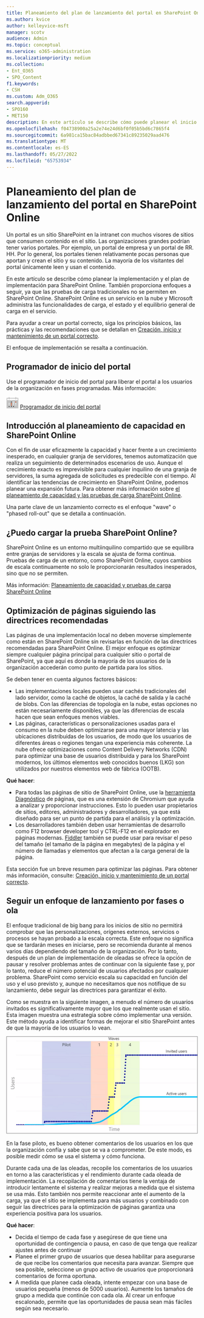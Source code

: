 ```yaml
---
title: Planeamiento del plan de lanzamiento del portal en SharePoint Online
ms.author: kvice
author: kelleyvice-msft
manager: scotv
audience: Admin
ms.topic: conceptual
ms.service: o365-administration
ms.localizationpriority: medium
ms.collection:
- Ent_O365
- SPO_Content
f1.keywords:
- CSH
ms.custom: Adm_O365
search.appverid:
- SPO160
- MET150
description: En este artículo se describe cómo puede planear el inicio del portal en SharePoint Online y qué pasos debe seguir para un inicio correcto.
ms.openlocfilehash: f04738900a25a2e74e24d6bf0f05b5bd6c7865f4
ms.sourcegitcommit: 6a981ca15bac84adbbed67341c89235029aad476
ms.translationtype: MT
ms.contentlocale: es-ES
ms.lasthandoff: 05/27/2022
ms.locfileid: "65753934"
---
```

# <a name="planning-your-portal-launch-roll-out-plan-in-sharepoint-online"></a>Planeamiento del plan de lanzamiento del portal en SharePoint Online

Un portal es un sitio SharePoint en la intranet con muchos visores de sitios que consumen contenido en el sitio. Las organizaciones grandes podrían tener varios portales. Por ejemplo, un portal de empresa y un portal de RR. HH. Por lo general, los portales tienen relativamente pocas personas que aportan y crean el sitio y su contenido. La mayoría de los visitantes del portal únicamente leen y usan el contenido.

En este artículo se describe cómo planear la implementación y el plan de implementación para SharePoint Online. También proporciona enfoques a seguir, ya que las pruebas de carga tradicionales no se permiten en SharePoint Online. SharePoint Online es un servicio en la nube y Microsoft administra las funcionalidades de carga, el estado y el equilibrio general de carga en el servicio.

Para ayudar a crear un portal correcto, siga los principios básicos, las prácticas y las recomendaciones que se detallan en [Creación, inicio y mantenimiento de un portal correcto](/sharepoint/portal-health).

El enfoque de implementación se resalta a continuación.

## <a name="portal-launch-scheduler"></a>Programador de inicio del portal

Use el programador de inicio del portal para liberar el portal a los usuarios de la organización en fases programadas. Más información:

![Icono de calendario.](../media/calendar.png) [Programador de inicio del portal](/microsoft-365/enterprise/portallaunchscheduler)

## <a name="overview-of-capacity-planning-in-sharepoint-online"></a>Introducción al planeamiento de capacidad en SharePoint Online

Con el fin de usar eficazmente la capacidad y hacer frente a un crecimiento inesperado, en cualquier granja de servidores, tenemos automatización que realiza un seguimiento de determinados escenarios de uso. Aunque el crecimiento exacto es imprevisible para cualquier inquilino de una granja de servidores, la suma agregada de solicitudes es predecible con el tiempo. Al identificar las tendencias de crecimiento en SharePoint Online, podemos planear una expansión futura. Para obtener más información sobre [el planeamiento de capacidad y las pruebas de carga SharePoint Online](capacity-planning-and-load-testing-sharepoint-online.md).

Una parte clave de un lanzamiento correcto es el enfoque "wave" o "phased roll-out" que se detalla a continuación.

## <a name="can-i-load-test-sharepoint-online"></a>¿Puedo cargar la prueba SharePoint Online?

SharePoint Online es un entorno multiinquilino compartido que se equilibra entre granjas de servidores y la escala se ajusta de forma continua. Pruebas de carga de un entorno, como SharePoint Online, cuyos cambios de escala continuamente no solo le proporcionarán resultados inesperados, sino que no se permiten.

Más información: [Planeamiento de capacidad y pruebas de carga SharePoint Online](capacity-planning-and-load-testing-sharepoint-online.md)

## <a name="optimize-pages-by-following-recommended-guidelines"></a>Optimización de páginas siguiendo las directrices recomendadas

Las páginas de una implementación local no deben moverse simplemente como están en SharePoint Online sin revisarlas en función de las directrices recomendadas para SharePoint Online. El mejor enfoque es optimizar siempre cualquier página principal para cualquier sitio o portal de SharePoint, ya que aquí es donde la mayoría de los usuarios de la organización accederán como punto de partida para los sitios.

Se deben tener en cuenta algunos factores básicos:

- Las implementaciones locales pueden usar cachés tradicionales del lado servidor, como la caché de objetos, la caché de salida y la caché de blobs. Con las diferencias de topología en la nube, estas opciones no están necesariamente disponibles, ya que las diferencias de escala hacen que sean enfoques menos viables.
- Las páginas, características o personalizaciones usadas para el consumo en la nube deben optimizarse para una mayor latencia y las ubicaciones distribuidas de los usuarios, de modo que los usuarios de diferentes áreas o regiones tengan una experiencia más coherente. La nube ofrece optimizaciones como Content Delivery Networks (CDN) para optimizar una base de usuarios distribuida y para los SharePoint modernos, los últimos elementos web conocidos buenos (LKG) son utilizados por nuestros elementos web de fábrica (OOTB).

**Qué hacer**:

- Para todas las páginas de sitio de SharePoint Online, use la [herramienta Diagnóstico](./page-diagnostics-for-spo.md) de páginas, que es una extensión de Chromium que ayuda a analizar y proporcionar instrucciones. Esto lo pueden usar propietarios de sitios, editores, administradores y desarrolladores, ya que está diseñado para ser un punto de partida para el análisis y la optimización.
- Los desarrolladores también deben usar herramientas de desarrollo como F12 browser developer tool y CTRL-F12 en el explorador en páginas modernas. [Fiddler](https://www.telerik.com/download/fiddler) también se puede usar para revisar el peso del tamaño (el tamaño de la página en megabytes) de la página y el número de llamadas y elementos que afectan a la carga general de la página.

Esta sección fue un breve resumen para optimizar las páginas.  Para obtener más información, consulte:  [Creación, inicio y mantenimiento de un portal correcto](/sharepoint/portal-health).

## <a name="follow-a-wave--phased-roll-out-approach"></a>Seguir un enfoque de lanzamiento por fases o ola

El enfoque tradicional de big bang para los inicios de sitio no permitirá comprobar que las personalizaciones, orígenes externos, servicios o procesos se hayan probado a la escala correcta. Este enfoque no significa que se tardarán meses en iniciarse, pero se recomienda durante al menos varios días dependiendo del tamaño de la organización. Por lo tanto, después de un plan de implementación de oleadas se ofrece la opción de pausar y resolver problemas antes de continuar con la siguiente fase y, por lo tanto, reduce el número potencial de usuarios afectados por cualquier problema. SharePoint como servicio escala su capacidad en función del uso y el uso previsto y, aunque no necesitamos que nos notifique de su lanzamiento, debe seguir las directrices para garantizar el éxito.

Como se muestra en la siguiente imagen, a menudo el número de usuarios invitados es significativamente mayor que los que realmente usan el sitio. Esta imagen muestra una estrategia sobre cómo implementar una versión. Este método ayuda a identificar formas de mejorar el sitio SharePoint antes de que la mayoría de los usuarios lo vean.

![Graph mostrar usuarios invitados y activos.](../media/0bc14a20-9420-4986-b9b9-fbcd2c6e0fb9.png)

En la fase piloto, es bueno obtener comentarios de los usuarios en los que la organización confía y sabe que se va a comprometer. De este modo, es posible medir cómo se usa el sistema y cómo funciona.

Durante cada una de las oleadas, recopile los comentarios de los usuarios en torno a las características y el rendimiento durante cada oleada de implementación. La recopilación de comentarios tiene la ventaja de introducir lentamente el sistema y realizar mejoras a medida que el sistema se usa más. Esto también nos permite reaccionar ante el aumento de la carga, ya que el sitio se implementa para más usuarios y combinado con seguir las directrices para la optimización de páginas garantiza una experiencia positiva para los usuarios.

**Qué hacer**:

- Decida el tiempo de cada fase y asegúrese de que tiene una oportunidad de contingencia o pausa, en caso de que tenga que realizar ajustes antes de continuar
- Planee el primer grupo de usuarios que desea habilitar para asegurarse de que recibe los comentarios que necesita para avanzar.  Siempre que sea posible, seleccione un grupo activo de usuarios que proporcionará comentarios de forma oportuna.
- A medida que planee cada oleada, intente empezar con una base de usuarios pequeña (menos de 5000 usuarios). Aumente los tamaños de grupo a medida que continúe con cada ola. Al crear un enfoque escalonado, permite que las oportunidades de pausa sean más fáciles según sea necesario.
